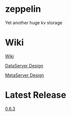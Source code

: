 # zeppelin
Yet another huge kv storage

# Wiki
[Wiki](https://github.com/baotiao/zeppelin/wiki)

[DataServer Design](https://github.com/baotiao/zeppelin/wiki/zeppelin-data-server)

[MetaServer Design](https://github.com/baotiao/zeppelin/wiki/zeppelin-meta-server)

# Latest Release
[0.6.3](https://github.com/Qihoo360/zeppelin/releases)
